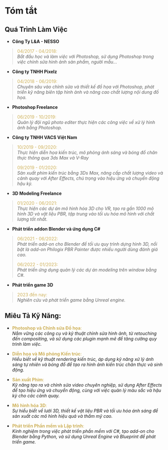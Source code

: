 # Tóm tắt

## Quá Trình Làm Việc

- __Công Ty L&A - NESSO__
    <div class="annotate" markdown>
> <span style="color: hsl(45, 54%, 58%);">04/2017 - 04/2018:</span>  
> _Bắt đầu học và làm việc với Photoshop, sử dụng Photoshop trong việc chỉnh sửa hình ảnh sản phẩm, người mẫu..._
</div>

- __Công ty TNHH Pixelz__
    <div class="annotate" markdown>
> <span style="color: hsl(45, 54%, 58%);">04/2018 - 06/2019:</span>  
> _Chuyên sâu vào chỉnh sửa và thiết kế đồ họa với Photoshop, phát triển kỹ năng biên tập hình ảnh và nâng cao chất lượng nội dung đồ họa._
</div>

- __Photoshop Freelance__
    <div class="annotate" markdown>
> <span style="color: hsl(45, 54%, 58%);">06/2019 - 10/2019:</span>  
> _Quản lý đội ngũ photo editer thực hiện các công việc về xử lý hình ảnh bằng Photoshop._
</div>

- __Công ty TNHH VACS Việt Nam__
    <div class="annotate" markdown>
> <span style="color: hsl(45, 54%, 58%);">10/2019 - 09/2020:</span>  
> _Thực hiện diễn họa kiến trúc, mô phỏng ánh sáng và bóng đổ chân thực thông qua 3ds Max và V-Ray_
>
> <span style="color: hsl(45, 54%, 58%);">09/2019 - 01/2020:</span>  
> _Sản xuất phim kiến trúc bằng 3Ds Max, nâng cấp chất lượng video và cảnh quay với After Effects, chú trọng vào hiệu ứng và chuyển động hậu kỳ._
</div>

- __3D Modeling Freelance__
    <div class="annotate" markdown>
> <span style="color: hsl(45, 54%, 58%);">01/2020 - 06/2021:</span>  
> _Thực hiện các dự án mô hình hóa 3D cho VR, tạo ra gần 1000 mô hình 3D và vật liệu PBR, tập trung vào tối ưu hóa mô hình với chất lượng tốt nhất._
</div>

- __Phát triển addon Blender và ứng dụng C#__
    <div class="annotate" markdown>
> <span style="color: hsl(45, 54%, 58%);">06/2021 - 06/2022:</span>  
> _Phát triển add-on cho Blender để tối ưu quy trình dựng hình 3D, nổi bật là add-on Philogix PBR Painter được nhiều người dùng đánh giá cao._
>
> <span style="color: hsl(45, 54%, 58%);">06/2022 - 01/2023:</span>  
> _Phát triển ứng dụng quản lý các dự án modeling trên window bằng C#._
</div>

- __Phát triển game 3D__
    <div class="annotate" markdown>
> <span style="color: hsl(45, 54%, 58%);">2023 đến nay:</span>  
> _Nghiên cứu và phát triển game bằng Unreal engine._
</div>

## Miêu Tả Kỹ Năng:

- <span style="color: hsl(45, 54%, 58%);">__Photoshop và Chỉnh sửa Đồ họa__:</span>  
_Nắm vững các công cụ và kỹ thuật chỉnh sửa hình ảnh, từ retouching đến compositing, và sử dụng các plugin mạnh mẽ để tăng cường quy trình làm việc._

- <span style="color: hsl(45, 54%, 58%);">__Diễn họa và Mô phỏng Kiến trúc__:</span>  
_Hiểu biết về kỹ thuật rendering kiến trúc, áp dụng kỹ năng xử lý ánh sáng tự nhiên và bóng đổ để tạo ra hình ảnh kiến trúc chân thực và sinh động._

- <span style="color: hsl(45, 54%, 58%);">__Sản xuất Phim__:</span>  
_Kỹ năng tạo ra và chỉnh sửa video chuyên nghiệp, sử dụng After Effects để tạo hiệu ứng và chuyển động, cùng với việc quản lý màu sắc và hậu kỳ cho các cảnh quay._

- <span style="color: hsl(45, 54%, 58%);">__Mô hình hóa 3D__:</span>  
_Sự hiểu biết về lưới 3D, thiết kế vật liệu PBR và tối ưu hóa ánh sáng để sản xuất các mô hình hiệu quả và thẩm mỹ cao._

- <span style="color: hsl(45, 54%, 58%);">__Phát triển Phần mềm và Lập trình__:</span>  
_Kinh nghiệm trong việc phát triển phần mềm với C#, tạo add-on cho Blender bằng Python, và sử dụng Unreal Engine và Blueprint để phát triển game._
